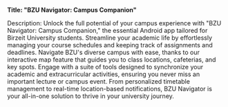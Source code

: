**Title: "BZU Navigator: Campus Companion"**

Description:
Unlock the full potential of your campus experience with "BZU Navigator: Campus Companion," the essential Android app tailored for Birzeit University students. Streamline your academic life by effortlessly managing your course schedules and keeping track of assignments and deadlines. Navigate BZU's diverse campus with ease, thanks to our interactive map feature that guides you to class locations, cafeterias, and key spots. Engage with a suite of tools designed to synchronize your academic and extracurricular activities, ensuring you never miss an important lecture or campus event. From personalized timetable management to real-time location-based notifications, BZU Navigator is your all-in-one solution to thrive in your university journey.
